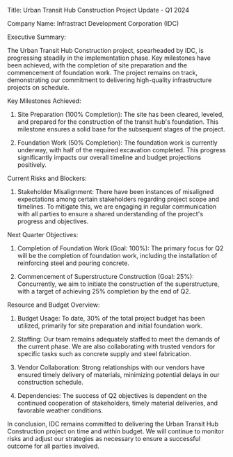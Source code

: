  Title: Urban Transit Hub Construction Project Update - Q1 2024

Company Name: Infrastract Development Corporation (IDC)

Executive Summary:

The Urban Transit Hub Construction project, spearheaded by IDC, is progressing steadily in the implementation phase. Key milestones have been achieved, with the completion of site preparation and the commencement of foundation work. The project remains on track, demonstrating our commitment to delivering high-quality infrastructure projects on schedule.

Key Milestones Achieved:

1. Site Preparation (100% Completion): The site has been cleared, leveled, and prepared for the construction of the transit hub's foundation. This milestone ensures a solid base for the subsequent stages of the project.

2. Foundation Work (50% Completion): The foundation work is currently underway, with half of the required excavation completed. This progress significantly impacts our overall timeline and budget projections positively.

Current Risks and Blockers:

1. Stakeholder Misalignment: There have been instances of misaligned expectations among certain stakeholders regarding project scope and timelines. To mitigate this, we are engaging in regular communication with all parties to ensure a shared understanding of the project's progress and objectives.

Next Quarter Objectives:

1. Completion of Foundation Work (Goal: 100%): The primary focus for Q2 will be the completion of foundation work, including the installation of reinforcing steel and pouring concrete.

2. Commencement of Superstructure Construction (Goal: 25%): Concurrently, we aim to initiate the construction of the superstructure, with a target of achieving 25% completion by the end of Q2.

Resource and Budget Overview:

1. Budget Usage: To date, 30% of the total project budget has been utilized, primarily for site preparation and initial foundation work.

2. Staffing: Our team remains adequately staffed to meet the demands of the current phase. We are also collaborating with trusted vendors for specific tasks such as concrete supply and steel fabrication.

3. Vendor Collaboration: Strong relationships with our vendors have ensured timely delivery of materials, minimizing potential delays in our construction schedule.

4. Dependencies: The success of Q2 objectives is dependent on the continued cooperation of stakeholders, timely material deliveries, and favorable weather conditions.

In conclusion, IDC remains committed to delivering the Urban Transit Hub Construction project on time and within budget. We will continue to monitor risks and adjust our strategies as necessary to ensure a successful outcome for all parties involved.